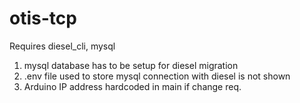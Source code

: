 # otis-tcp

Requires diesel_cli, mysql
1. mysql database has to be setup for diesel migration
2. .env file used to store mysql connection with diesel is not shown
2. Arduino IP address hardcoded in main if change req.
